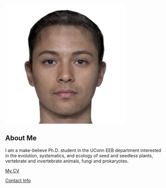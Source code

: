 ![Image of E. E. B. Grad](faceresearch-org-demos-average.png)

## About Me
I am a make-believe Ph.D. student in the UConn EEB department interested in the evolution, systematics, and ecology of seed and seedless plants, vertebrate and invertebrate animals, fungi and prokaryotes.

[My CV](eeb-grad-cv.pdf)

[Contact Info](contact-info.html)
